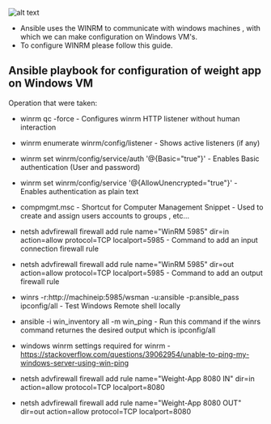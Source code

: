![alt text](https://cdn.comparitech.com/wp-content/uploads/2021/03/WinRM-Guide.jpg)

- Ansible uses the WINRM to communicate with windows machines , with which we can make configuration on Windows VM's.
- To configure WINRM please follow this guide.

## Ansible playbook for configuration of weight app on Windows VM

Operation that were taken:

- winrm qc -force - Configures winrm HTTP listener without human interaction
- winrm enumerate winrm/config/listener - Shows active listeners (if any)
- winrm set winrm/config/service/auth '@{Basic="true"}' - Enables Basic authentication (User and password)
- winrm set winrm/config/service '@{AllowUnencrypted="true"}' - Enables authentication as plain text
- compmgmt.msc - Shortcut for Computer Management Snippet - Used to create and assign users accounts to groups , etc...
- netsh advfirewall firewall add rule name="WinRM 5985" dir=in action=allow protocol=TCP localport=5985 - Command to add an input connection firewall rule
- netsh advfirewall firewall add rule name="WinRM 5985" dir=out action=allow protocol=TCP localport=5985 - Command to add an output firewall rule
- winrs -r:http://machineip:5985/wsman -u:ansible -p:ansible_pass ipconfig/all - Test Windows Remote shell locally 
- ansible -i win_inventory all -m win_ping - Run this command if the winrs command returnes the desired output which is ipconfig/all

- windows winrm settings required for winrm - https://stackoverflow.com/questions/39062954/unable-to-ping-my-windows-server-using-win-ping
- netsh advfirewall firewall add rule name="Weight-App 8080 IN" dir=in action=allow protocol=TCP localport=8080
- netsh advfirewall firewall add rule name="Weight-App 8080 OUT" dir=out action=allow protocol=TCP localport=8080


